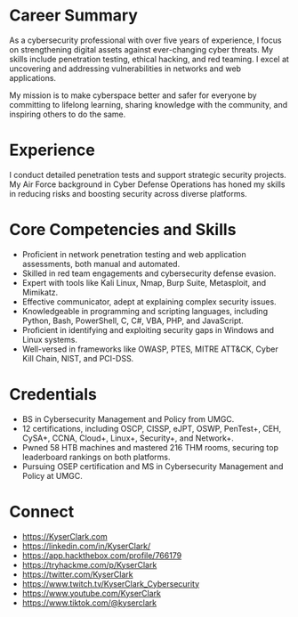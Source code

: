 # Career Summary

As a cybersecurity professional with over five years of experience, I focus on strengthening digital assets against ever-changing cyber threats. My skills include penetration testing, ethical hacking, and red teaming. I excel at uncovering and addressing vulnerabilities in networks and web applications.  
  
My mission is to make cyberspace better and safer for everyone by committing to lifelong learning, sharing knowledge with the community, and inspiring others to do the same.  
  
# Experience  
  
I conduct detailed penetration tests and support strategic security projects. My Air Force background in Cyber Defense Operations has honed my skills in reducing risks and boosting security across diverse platforms.    
  
# Core Competencies and Skills  
  
* Proficient in network penetration testing and web application assessments, both manual and automated.
* Skilled in red team engagements and cybersecurity defense evasion.
* Expert with tools like Kali Linux, Nmap, Burp Suite, Metasploit, and Mimikatz.
* Effective communicator, adept at explaining complex security issues.
* Knowledgeable in programming and scripting languages, including Python, Bash, PowerShell, C, C#, VBA, PHP, and JavaScript.
* Proficient in identifying and exploiting security gaps in Windows and Linux systems.
* Well-versed in frameworks like OWASP, PTES, MITRE ATT&CK, Cyber Kill Chain, NIST, and PCI-DSS.

# Credentials  
  
* BS in Cybersecurity Management and Policy from UMGC.
* 12 certifications, including OSCP, CISSP, eJPT, OSWP, PenTest+, CEH, CySA+, CCNA, Cloud+, Linux+, Security+, and Network+.
* Pwned 58 HTB machines and mastered 216 THM rooms, securing top leaderboard rankings on both platforms.
* Pursuing OSEP certification and MS in Cybersecurity Management and Policy at UMGC.

# Connect    
  
* https://KyserClark.com
* https://linkedin.com/in/KyserClark/
* https://app.hackthebox.com/profile/766179
* https://tryhackme.com/p/KyserClark
* https://twitter.com/KyserClark
* https://www.twitch.tv/KyserClark_Cybersecurity
* https://www.youtube.com/KyserClark
* https://www.tiktok.com/@kyserclark

<!---
KyserClark/KyserClark is a ✨ special ✨ repository because its `README.md` (this file) appears on your GitHub profile.
You can click the Preview link to take a look at your changes.
--->
